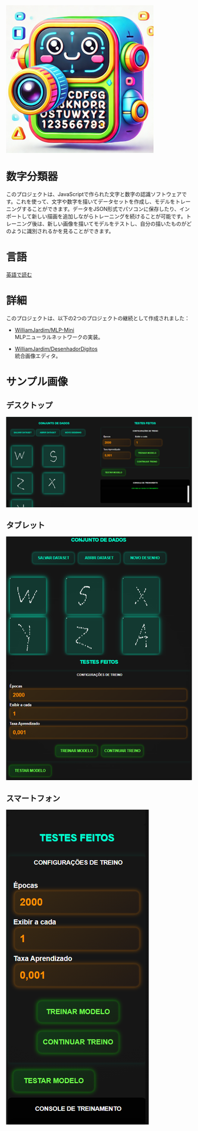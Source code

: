![アイコン](./imagens/icone-400x400.png)

# 数字分類器
このプロジェクトは、JavaScriptで作られた文字と数字の認識ソフトウェアです。これを使って、文字や数字を描いてデータセットを作成し、モデルをトレーニングすることができます。データをJSON形式でパソコンに保存したり、インポートして新しい描画を追加しながらトレーニングを続けることが可能です。トレーニング後は、新しい画像を描いてモデルをテストし、自分の描いたものがどのように識別されるかを見ることができます。

# 言語
[英語で読む](./README-en.md)

# 詳細
このプロジェクトは、以下の2つのプロジェクトの継続として作成されました：
- [WilliamJardim/MLP-Mini](https://github.com/WilliamJardim/MLP-mini)  
  MLPニューラルネットワークの実装。

- [WilliamJardim/DesenhadorDigitos](https://github.com/WilliamJardim/desenhadordigitos)  
  統合画像エディタ。

# サンプル画像
## デスクトップ
![デスクトップ](./imagens/demo-desktop.png)

## タブレット
![タブレット](./imagens/demo-tablet.png)

## スマートフォン
![スマートフォン](./imagens/demo-phone.png)

